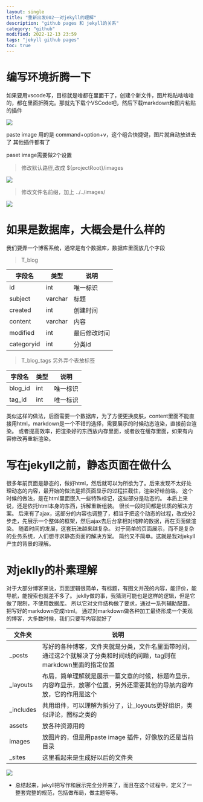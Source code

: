```yaml
---
layout: single
title: "重新出发002——对jekyll的理解"
description: "github pages 和 jekyll的关系"
category: "github"
modified: 2022-12-13 23:59
tags: "jekyll github pages"
toc: true
---
```


# 编写环境折腾一下
如果要用vscode写，目标就是啥都在里面干了，创建个新文件，图片粘贴啥啥啥的，都在里面折腾完。那就先下载个VSCode吧，然后下载markdown和图片粘贴的插件

![](../../images/2022-12-14-08-04-41.png)

paste image 用的是 command+option+v，这个组合快捷键，图片就自动放进去了
其他插件都有了

paset image需要做2个设置

> 修改默认路径,改成 ${projectRoot}/images

![](../../images/2022-12-14-09-25-33.png)

> 修改文件名前缀，加上 ../../images/

![](../../images/2022-12-14-09-29-51.png)

# 如果是数据库，大概会是什么样的
我们要弄一个博客系统，通常是有个数据库，数据库里面放几个字段

>T_blog

|字段名|类型|说明|
|----|----|-----|
|id|int|唯一标识|
|subject|varchar|标题|
|created|int|创建时间|
|content|varchar|内容|
|modified|int|最后修改时间|
|categoryid|int|分类id|

>T_blog_tags
另外弄个表放标签

|字段名|类型|说明|
|----|----|-----|
|blog_id|int|唯一标识|
|tag_id|int|唯一标识|

类似这样的做法，后面需要一个数据库，为了方便更换皮肤，content里面不能直接用html，markdown是一个不错的选择，需要展示的时候动态渲染，直接前台渲染。
或者提高效率，把渲染好的东西放内存里面，或者放在缓存里面，如果有内容修改再重新渲染。



# 写在jekyll之前，静态页面在做什么
很多年前页面是静态的，做好html，然后就可以为所欲为了。后来发现不太好处理动态的内容，最开始的做法是把页面显示的过程拦截住，渲染好给前端。
这个时候的做法，是在html里面嵌入一些特殊标记，这些部分是动态的。
本质上来说，还是依托html本身的东西，拆解重新组装。
很长一段时间都是优质的解决方案。
后来有了ajax，这部分的内容也调整了，相当于把这个动态的过程，改成分2步走，先展示一个整体的框架，然后ajax去后台拿相对纯粹的数据，再在页面做渲染。
随着时间的发展，这套玩法越来越复杂。
对于简单的页面展示，而不是复杂的业务系统，人们想寻求静态页面的解决方案。
简约又不简单。这就是我对jekyll产生的背景的理解。

# 对jeklly的朴素理解
对于大部分博客来说，页面逻辑很简单，有标题，有图文并茂的内容，能评价，能导航，能搜索也就差不多了。
jeklly做的事，我猜测可能也是这样的逻辑，但是它做了限制，不使用数据库。
所以它对文件结构做了要求，通过一系列辅助配置，把写好的markdown变成html。
通过对markdown做各种加工最终形成一个美观的博客，大多数时候，我们只要写内容就好了

|文件夹|说明|
|----|-----|
|_posts|写好的各种博客，文件夹就是分类，文件名里面带时间，通过这2个就解决了分类和时间线的问题，tag则在markdown里面的指定位置|
|_layouts|布局，简单理解就是展示一篇文章的时候，标题咋显示，内容咋显示，放哪个位置，另外还需要其他的导航内容咋放，它的作用是这个|
|_includes|共用组件，可以理解为拆分了，让_loyouts更好组织，类似评论，图标之类的|
|assets|放各种资源用的|
|images|放图片的，但是用paste image 插件，好像放的还是当前目录|
|_sites| 这里看起来是生成好以后的文件夹|

![](../../images/2022-12-14-08-40-04.png)

* 总结起来，jekyll把写作和展示完全分开来了，而且在这个过程中，定义了一整套完整的规范，包括做布局，做主题等等。